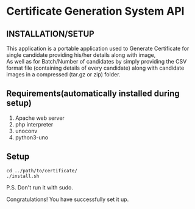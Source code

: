 Certificate Generation System API
=============================

INSTALLATION/SETUP
------------------

This application is a portable application used to Generate Certificate for single candidate providing his/her details along with image,  
As well as for Batch/Number of candidates by simply providing the CSV format file (containing details of every candidate) along with candidate images in a compressed (tar.gz or zip) folder.

Requirements(automatically installed during setup) 
------------
1. Apache web server
2. php interpreter
3. unoconv
4. python3-uno
	
Setup
-----
	cd ../path/to/certificate/
	./install.sh

P.S. Don't run it with sudo.
	
Congratulations! You have successfully set it up.
